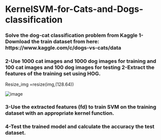 # KernelSVM-for-Cats-and-Dogs-classification
<h3>
Solve the dog-cat classification problem from Kaggle 
1-Download the train dataset from here: https://www.kaggle.com/c/dogs-vs-cats/data <br>
  </h3>
  <h3>
2-Use 1000 cat images and 1000 dog images for training and 100 cat images and 100 dog images for testing
2-Extract the features of the training set using HOG.
</h3>
Resize_img =resize(img,(128.64))

![image](https://user-images.githubusercontent.com/64781251/176630321-49e0917b-c750-4997-9835-cf6abc63032a.png)


<h3>
3-Use the extracted features (fd) to train SVM on the training dataset with an appropriate kernel function. 
</h3>
<h3>4-Test the trained model and calculate the accuracy the test dataset.  </h3>

